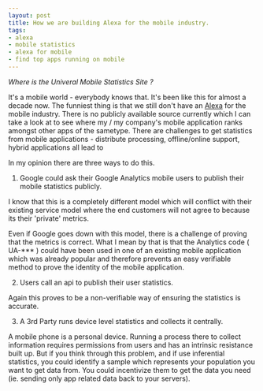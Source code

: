 ```yaml
---
layout: post
title: How we are building Alexa for the mobile industry.
tags:
- alexa
- mobile statistics
- alexa for mobile
- find top apps running on mobile
---
```


*Where is the Univeral Mobile Statistics Site ?*

It's a mobile world - everybody knows that. It's been like this for almost a decade now. The funniest thing is that we still don't have an [Alexa](http://www.Alexa.com) for the mobile industry. There is no publicly available source currently which I can take a look at to see where my / my company's mobile application ranks amongst other apps of the sametype. There are challenges to get statistics from mobile applications - distribute processing, offline/online support, hybrid applications all lead to 

In my opinion there are three ways to do this.  

1. Google could ask their Google Analytics mobile users to publish their mobile statistics publicly. 

I know that this is a completely different model which will conflict with their existing service model where the end customers will not agree to because its their 'private' metrics. 

Even if Google goes down with this model, there is a challenge of proving that the metrics is correct. What I mean by that is that the Analytics code ( UA-*** ) could have been used in one of an existing mobile application which was already popular and therefore prevents an easy verifiable method to prove the identity of the mobile application.

2. Users call an api to publish their user statistics.

Again this proves to be a non-verifiable way of ensuring the statistics is accurate.

3. A 3rd Party runs device level statistics and collects it centrally. 

A mobile phone is a personal device.  Running a process there to collect information requires permissions from users and has an intrinsic resistance built up. But if you think through this problem, and if use inferential statistics, you could identify a sample which represents your population you want to get data from. You could incentivize them to get the data you need (ie. sending only app related data back to your servers).   


